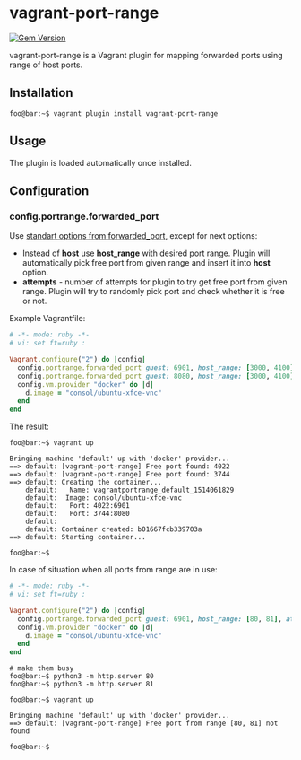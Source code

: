 # vagrant-port-range

[![Gem Version](https://badge.fury.io/rb/vagrant-port-range.svg)](https://badge.fury.io/rb/vagrant-port-range)

vagrant-port-range is a Vagrant plugin for mapping forwarded ports using range of host ports.

## Installation

```console
foo@bar:~$ vagrant plugin install vagrant-port-range
```

## Usage

The plugin is loaded automatically once installed.

## Configuration

### config.portrange.forwarded_port

Use [standart options from forwarded_port](https://www.vagrantup.com/docs/networking/forwarded_ports.html), except for next options:
* Instead of **host** use **host_range** with desired port range. Plugin will automatically pick free port from given range and insert it into **host** option.
* **attempts** - number of attempts for plugin to try get free port from given range. Plugin will try to randomly pick port and check whether it is free or not.

Example Vagrantfile:

```ruby
# -*- mode: ruby -*-
# vi: set ft=ruby :

Vagrant.configure("2") do |config|
  config.portrange.forwarded_port guest: 6901, host_range: [3000, 4100], attempts: 10
  config.portrange.forwarded_port guest: 8080, host_range: [3000, 4100], attempts: 10
  config.vm.provider "docker" do |d|
    d.image = "consol/ubuntu-xfce-vnc"
  end
end

```

The result:

```console
foo@bar:~$ vagrant up

Bringing machine 'default' up with 'docker' provider...
==> default: [vagrant-port-range] Free port found: 4022
==> default: [vagrant-port-range] Free port found: 3744
==> default: Creating the container...
    default:   Name: vagrantportrange_default_1514061829
    default:  Image: consol/ubuntu-xfce-vnc
    default:   Port: 4022:6901
    default:   Port: 3744:8080
    default:  
    default: Container created: b01667fcb339703a
==> default: Starting container...

foo@bar:~$
```

In case of situation when all ports from range are in use:

```ruby
# -*- mode: ruby -*-
# vi: set ft=ruby :

Vagrant.configure("2") do |config|
  config.portrange.forwarded_port guest: 6901, host_range: [80, 81], attempts: 10
  config.vm.provider "docker" do |d|
    d.image = "consol/ubuntu-xfce-vnc"
  end
end

```

```console
# make them busy
foo@bar:~$ python3 -m http.server 80
foo@bar:~$ python3 -m http.server 81

foo@bar:~$ vagrant up

Bringing machine 'default' up with 'docker' provider...
==> default: [vagrant-port-range] Free port from range [80, 81] not found

foo@bar:~$
```
